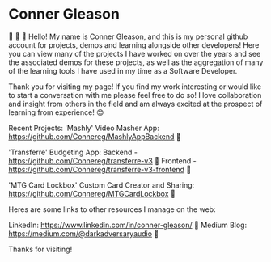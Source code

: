 # Conner Gleason
💾 📢 💾
Hello! My name is Conner Gleason, and this is my personal github account for projects, demos and learning alongside other developers!
Here you can view many of the projects I have worked on over the years and see the associated demos for these projects, as well as the aggregation of many of the learning tools I have used in my time as a Software Developer. 

Thank you for visiting my page! If you find my work interesting or would like to start a conversation with me please feel free to do so! I love collaboration and insight from others in the field and am always excited at the prospect of learning from experience! 😊

Recent Projects: 
'Mashly' Video Masher App: https://github.com/Connereg/MashlyAppBackend 🔗

'Transferre' Budgeting App: 
Backend - https://github.com/Connereg/transferre-v3 🔗
Frontend - https://github.com/Connereg/transferre-v3-frontend 🔗

'MTG Card Lockbox' Custom Card Creator and Sharing:  https://github.com/Connereg/MTGCardLockbox 🔗

Heres are some links to other resources I manage on the web:

LinkedIn: https://www.linkedin.com/in/conner-gleason/ 🔗
Medium Blog: https://medium.com/@darkadversaryaudio 🔗

Thanks for visiting!
